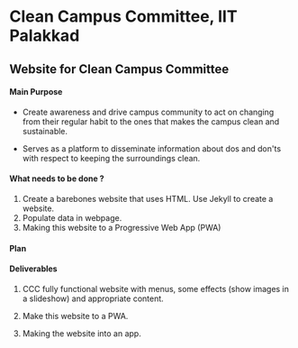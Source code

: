 # Clean Campus Committee, IIT Palakkad

## Website for Clean Campus Committee

#### Main Purpose
* Create awareness and drive campus community to act on changing from their
  regular habit to the ones that makes the campus clean and sustainable.

* Serves as a platform to disseminate information about dos and don'ts with
  respect to keeping the surroundings clean.


#### What needs to be done ?

1. Create a barebones website that uses HTML. Use Jekyll to create a website.
2. Populate data in webpage. 
3. Making this website to a Progressive Web App (PWA)

#### Plan


#### Deliverables

1. CCC fully functional website with menus, some effects (show images in a slideshow) and appropriate content.

2. Make this website to a PWA.

3. Making the website into an app.




